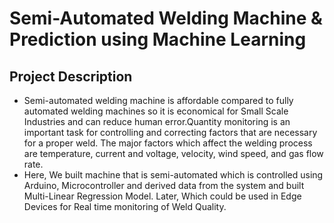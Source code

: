 # Semi-Automated Welding Machine & Prediction using Machine Learning

## Project Description
- Semi-automated welding machine is affordable compared to fully automated welding machines so it is economical for Small Scale Industries and can reduce human error.Quantity monitoring is an important task for controlling and correcting factors that are necessary for a proper weld. The major factors which affect the welding process are temperature, current and voltage, velocity, wind speed, and gas flow rate.
- Here, We built machine that is semi-automated which is controlled using Arduino, Microcontroller and derived data from the system and built Multi-Linear Regression Model. Later, Which could be used in Edge Devices for Real time monitoring of Weld Quality.
